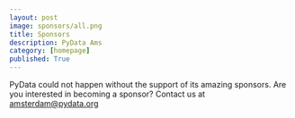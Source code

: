 ```yaml
---
layout: post
image: sponsors/all.png
title: Sponsors
description: PyData Ams
category: [homepage]
published: True
---
```



PyData could not happen without the support of its amazing sponsors. Are you interested in becoming a sponsor? 
Contact us at amsterdam@pydata.org

